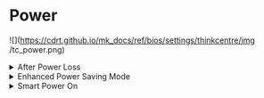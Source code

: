 # Power #

![](https://cdrt.github.io/mk_docs/ref/bios/settings/thinkcentre/img
   /tc_power.png)

<details><summary>After Power Loss</summary>

Whether the system will stay on after AC power is removed and then restored.

!!! note ""
    Select `Power on` if you use a power strip to turn the system on.

Options:

1. **Last State** - return to the previous state. Default.
2.  Power Off - remain off.
3.  Power On - turn on.

| WMI Setting name | Values | Locked by SVP |
|:---|:---|:---|
| AfterPowerLoss | Power Off, Power On, Last State | yes |



</details>

<details><summary>Enhanced Power Saving Mode</summary>

When enabled,  total power consumption is lower during power off.

!!! note ""
    In Enhanced Power Saving Mode, only the `Wake up on Alarm` function is supported. Other wake-up functions are not. System will not enter `Enhanced Power Saving Mode` if Intel ME is required to be active in Sx states, and host is in AC mode.

Options:

1. **Disabled** - Default.
2.  Enabled.

| WMI Setting name | Values | Locked by SVP |
|:---|:---|:---|
| EnhancedPowerSavingMode | Disabled, Enabled | yes |


</details>

<details><summary>Smart Power On</summary>

When enabled, the user can use `Alt+P` to power on if a USB keyboard is plugged in the correct USB port.

Options:

1.  **Enabled** - Default.
2.  Disabled - disables Smart Power On.

| WMI Setting name | Values | Locked by SVP |
|:---|:---|:---|
| SmartPowerOn | Disabled, Enabled | yes |


</details>


